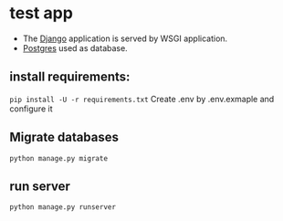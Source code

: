 # test app

- The [Django](https://www.djangoproject.com/) application is served by WSGI application.
- [Postgres](https://github.com/postgres/postgres) used as database.

## install requirements:
`pip install -U -r requirements.txt`
Create .env by .env.exmaple and configure it

## Migrate databases
`python manage.py migrate`

## run server
`python manage.py runserver`
